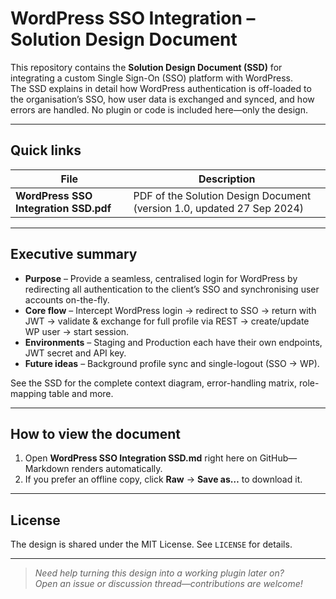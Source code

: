 # WordPress SSO Integration – Solution Design Document

This repository contains the **Solution Design Document (SSD)** for integrating a custom Single Sign-On (SSO) platform with WordPress.  
The SSD explains in detail how WordPress authentication is off-loaded to the organisation’s SSO, how user data is exchanged and synced, and how errors are handled. No plugin or code is included here—only the design.

---

## Quick links

| File | Description |
|------|-------------|
| **WordPress SSO Integration SSD.pdf** | PDF of the Solution Design Document (version 1.0, updated 27 Sep 2024) |

---

## Executive summary

* **Purpose** – Provide a seamless, centralised login for WordPress by redirecting all authentication to the client’s SSO and synchronising user accounts on-the-fly.  
* **Core flow** – Intercept WordPress login → redirect to SSO → return with JWT → validate & exchange for full profile via REST → create/update WP user → start session.  
* **Environments** – Staging and Production each have their own endpoints, JWT secret and API key.  
* **Future ideas** – Background profile sync and single-logout (SSO → WP).

See the SSD for the complete context diagram, error-handling matrix, role-mapping table and more.

---

## How to view the document

1. Open **WordPress SSO Integration SSD.md** right here on GitHub—Markdown renders automatically.  
2. If you prefer an offline copy, click **Raw** → **Save as…** to download it.

---

## License

The design is shared under the MIT License. See `LICENSE` for details.

---

> _Need help turning this design into a working plugin later on?  
> Open an issue or discussion thread—contributions are welcome!_
